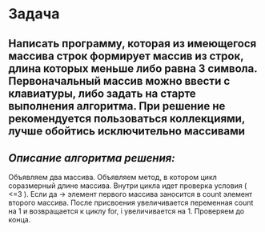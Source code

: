 # Задача
## Написать программу, которая из имеющегося массива строк формирует массив из строк, длина которых меньше либо равна 3 символа. Первоначальный массив можно ввести с клавиатуры, либо задать на старте выполнения алгоритма. При решение не рекомендуется пользоваться коллекциями, лучше обойтись исключительно массивами

## ***Описание алгоритма решения:***

Объявляем два массива. Объявляем метод, в котором цикл соразмерный длине массива. Внутри цикла идет проверка условия ( <=3 ). Если да -> элемент первого массива заносится в count элемент второго массива. После присвоения увеличивается переменная count на 1 и возвращается к циклу for, i увеличивается на 1. Проверяем до конца.

